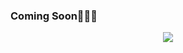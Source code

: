 ### Coming Soon🤘🏻🔥
<div align="center">
  <img src="https://raw.githubusercontent.com/omidnikrah/omidnikrah/master/activity-profile.png" />
</p>
